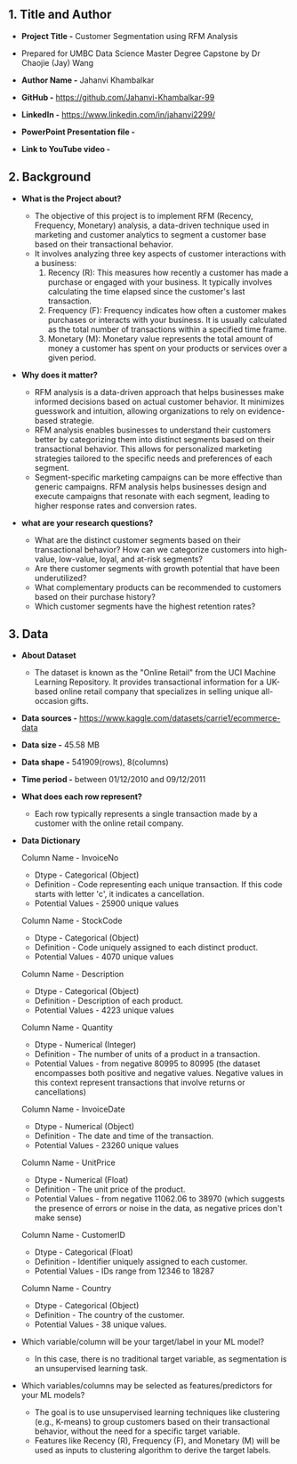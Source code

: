 ## 1. Title and Author

- **Project Title -** Customer Segmentation using RFM Analysis

- Prepared for UMBC Data Science Master Degree Capstone by Dr Chaojie (Jay) Wang

- **Author Name -** Jahanvi Khambalkar

- **GitHub -** https://github.com/Jahanvi-Khambalkar-99

- **LinkedIn -** https://www.linkedin.com/in/jahanvi2299/

- **PowerPoint Presentation file -**

- **Link to YouTube video -** 

    
## 2. Background

- **What is the Project about?**
  - The objective of this project is to implement RFM (Recency, Frequency, Monetary) analysis, a data-driven technique used in marketing and customer analytics to segment a customer base based on their transactional behavior.
  - It involves analyzing three key aspects of customer interactions with a business:
    1. Recency (R): This measures how recently a customer has made a purchase or engaged with your business. It typically involves calculating the time elapsed since the customer's last transaction.
    2. Frequency (F): Frequency indicates how often a customer makes purchases or interacts with your business. It is usually calculated as the total number of transactions within a specified time frame.
    3. Monetary (M): Monetary value represents the total amount of money a customer has spent on your products or services over a given period.

- **Why does it matter?**
    - RFM analysis is a data-driven approach that helps businesses make informed decisions based on actual customer behavior. It minimizes guesswork and intuition, allowing organizations to rely on evidence-based strategie.
    - RFM analysis enables businesses to understand their customers better by categorizing them into distinct segments based on their transactional behavior. This allows for personalized marketing strategies tailored to the specific needs and preferences of each segment.
    - Segment-specific marketing campaigns can be more effective than generic campaigns. RFM analysis helps businesses design and execute campaigns that resonate with each segment, leading to higher response rates and conversion rates.

- **what are your research questions?**
    - What are the distinct customer segments based on their transactional behavior? How can we categorize customers into high-value, low-value, loyal, and at-risk segments?
    - Are there customer segments with growth potential that have been underutilized?
    - What complementary products can be recommended to customers based on their purchase history?
    - Which customer segments have the highest retention rates?
 
      
## 3. Data 

- **About Dataset**

    - The dataset is known as the "Online Retail" from the UCI Machine Learning Repository. It provides transactional information for a UK-based online retail company that specializes in selling unique all-occasion gifts.

- **Data sources -** https://www.kaggle.com/datasets/carrie1/ecommerce-data

- **Data size -** 45.58 MB

- **Data shape -** 541909(rows), 8(columns)

- **Time period -** between 01/12/2010 and 09/12/2011

- **What does each row represent?**
    -  Each row typically represents a single transaction made by a customer with the online retail company.
 
- **Data Dictionary**
  
  Column Name - InvoiceNo
  - Dtype - Categorical (Object)
  - Definition - Code representing each unique transaction. If this code starts with letter 'c', it indicates a cancellation.
  - Potential Values - 25900 unique values
 
  Column Name - StockCode
  - Dtype - Categorical (Object)
  - Definition - Code uniquely assigned to each distinct product.
  - Potential Values - 4070 unique values

  Column Name - Description
  - Dtype - Categorical (Object)
  - Definition - Description of each product.
  - Potential Values - 4223 unique values

  Column Name - Quantity
  - Dtype - Numerical (Integer)
  - Definition - The number of units of a product in a transaction.
  - Potential Values - from negative 80995 to 80995 (the dataset encompasses both positive and negative values. Negative values in this context represent transactions that involve returns or cancellations)

  Column Name - InvoiceDate
  - Dtype - Numerical (Object)
  - Definition - The date and time of the transaction.
  - Potential Values - 23260 unique values

  Column Name - UnitPrice
  - Dtype - Numerical (Float)
  - Definition - The unit price of the product.
  - Potential Values - from negative 11062.06 to 38970 (which suggests the presence of errors or noise in the data, as negative prices don't make sense)

  Column Name - CustomerID
  - Dtype - Categorical (Float)
  - Definition - Identifier uniquely assigned to each customer.
  - Potential Values - IDs range from 12346 to 18287
 
  Column Name - Country
  - Dtype - Categorical (Object)
  - Definition - The country of the customer.
  - Potential Values - 38 unique values.
 
- Which variable/column will be your target/label in your ML model?
    - In this case, there is no traditional target variable, as segmentation is an unsupervised learning task.

- Which variables/columns may be selected as features/predictors for your ML models?
    - The goal is to use unsupervised learning techniques like clustering (e.g., K-means) to group customers based on their transactional behavior, without the need for a specific target variable.
    - Features like Recency (R), Frequency (F), and Monetary (M) will be used as inputs to clustering algorithm to derive the target labels.

